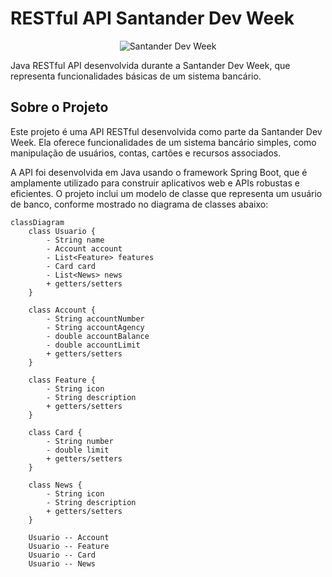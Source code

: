 # RESTful API Santander Dev Week
<p align="center">
  <img src="https://pbs.twimg.com/profile_images/1674166602588119041/2myezzTy_400x400.jpg" alt="Santander Dev Week">
</p>


Java RESTful API desenvolvida durante a Santander Dev Week, que representa funcionalidades básicas de um sistema bancário.

## Sobre o Projeto

Este projeto é uma API RESTful desenvolvida como parte da Santander Dev Week. Ela oferece funcionalidades de um sistema bancário simples, como manipulação de usuários, contas, cartões e recursos associados.

A API foi desenvolvida em Java usando o framework Spring Boot, que é amplamente utilizado para construir aplicativos web e APIs robustas e eficientes. O projeto inclui um modelo de classe que representa um usuário de banco, conforme mostrado no diagrama de classes abaixo:

```mermaid
classDiagram
    class Usuario {
        - String name
        - Account account
        - List<Feature> features
        - Card card
        - List<News> news
        + getters/setters
    }

    class Account {
        - String accountNumber
        - String accountAgency
        - double accountBalance
        - double accountLimit
        + getters/setters
    }

    class Feature {
        - String icon
        - String description
        + getters/setters
    }

    class Card {
        - String number
        - double limit
        + getters/setters
    }

    class News {
        - String icon
        - String description
        + getters/setters
    }

    Usuario -- Account
    Usuario -- Feature
    Usuario -- Card
    Usuario -- News
